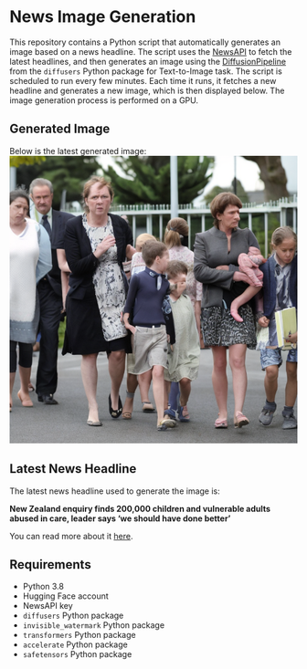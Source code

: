 # News Image Generation
This repository contains a Python script that automatically generates an image based on a news headline. The script uses the [NewsAPI](https://newsapi.org/) to fetch the latest headlines, and then generates an image using the [DiffusionPipeline](https://github.com/huggingface/diffusers) from the `diffusers` Python package for Text-to-Image task.
The script is scheduled to run every few minutes. Each time it runs, it fetches a new headline and generates a new image, which is then displayed below. The image generation process is performed on a GPU.

## Generated Image
Below is the latest generated image:
![Generated Image](image.png)

## Latest News Headline
The latest news headline used to generate the image is:

**New Zealand enquiry finds 200,000 children and vulnerable adults abused in care, leader says ‘we should have done better’**

You can read more about it [here](https://news.google.com/rss/articles/CBMiWmh0dHBzOi8vd3d3LmNubi5jb20vMjAyNC8wNy8yNC9hdXN0cmFsaWEvbmV3emVhbGFuZC1hYnVzZS1jYXJlLWlucXVyaXktaW50bC1obmsvaW5kZXguaHRtbNIBU2h0dHBzOi8vYW1wLmNubi5jb20vY25uLzIwMjQvMDcvMjQvYXVzdHJhbGlhL25ld3plYWxhbmQtYWJ1c2UtY2FyZS1pbnF1cml5LWludGwtaG5r?oc=5).

## Requirements
- Python 3.8
- Hugging Face account
- NewsAPI key
- `diffusers` Python package
- `invisible_watermark` Python package
- `transformers` Python package
- `accelerate` Python package
- `safetensors` Python package
